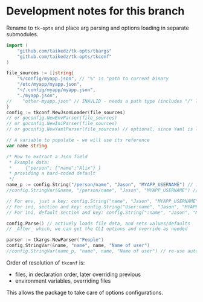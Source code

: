 # Development notes for this branch

Rename to `tk-opts` and place arg parsing and options loading in separate submodules.

```go
import (
    "github.com/taikedz/tk-opts/tkargs"
    "github.com/taikedz/tk-opts/tkconf"
)

file_sources := []string{
    "%/config/myapp.json", // "%" is "path to current binary
    "/etc/myapp/myapp.json",
    "~/.config/myapp/myapp.json",
    "./myapp.json",
//    "other-myapp.json" // INAVLID - needs a path type (includes "/" like in "%/", "/", "~/", "./")
}
config := tkconf.NewJsonLoader(file_sources)
// or goconfig.NewEnvParser(file_sources)
// or goconfig.NewIniParser(file_sources)
// or goconfig.NewYamlParser(file_sources) // optional, since Yaml is likely an external dependency again

// A variable to populate - we will use its reference
var name string

/* How to extract a Json field
 * Example data:
 *     {"person": {"name":"Alix"} }
 * providing a hard-coded default
 */
name_p := config.String("/person/name", "Jason", "MYAPP_USERNAME") // includes an environment variable override. Use "" for none?
//config.StringVar(&name, "/person/name", "Jason", "MYAPP_USERNAME") // auto-create var pointer

// For env, just a key: config.String("name", "Jason", "MYAPP_USERNAME")
// For ini, section and key: config.String("User:name", "Jason", "MYAPP_USERNAME")
// For ini, default section and key: config.String(":name", "Jason", "MYAPP_USERNAME")

config.Parse() // actively loads file data, and sets values/defaults
// _After_ which, we can get the CLI options and override as needed

parser := tkargs.NewParser("People")
config.StringVar(&name, "name", name, "Name of user")
//config.StringVar(name_p, "name", name, "Name of user") // re-use auto-created var pointer
```

Order of resolution of `tkconf` is:

* files, in declaration order, later overriding previous
* environment variables, overriding files

This allows the package to take care of options configurations.
